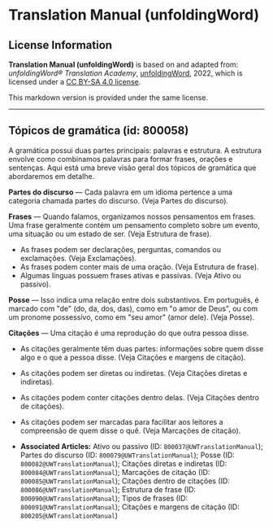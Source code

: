# Translation Manual (unfoldingWord)

## License Information

**Translation Manual (unfoldingWord)** is based on and adapted from: _unfoldingWord® Translation Academy_, [unfoldingWord](https://unfoldingword.org/utw), 2022, which is licensed under a [CC BY-SA 4.0 license](https://creativecommons.org/licenses/by-sa/4.0/legalcode.en).

This markdown version is provided under the same license.



--------------------------------

## Tópicos de gramática (id: 800058)

A gramática possui duas partes principais: palavras e estrutura. A estrutura envolve como combinamos palavras para formar frases, orações e sentenças. Aqui está uma breve visão geral dos tópicos de gramática que abordaremos em detalhe.

**Partes do discurso** — Cada palavra em um idioma pertence a uma categoria chamada partes do discurso. (Veja Partes do discurso).

**Frases** — Quando falamos, organizamos nossos pensamentos em frases. Uma frase geralmente contém um pensamento completo sobre um evento, uma situação ou um estado de ser. (Veja Estrutura de frase).

* As frases podem ser declarações, perguntas, comandos ou exclamações. (Veja Exclamações).
* As frases podem conter mais de uma oração. (Veja Estrutura de frase).
* Algumas línguas possuem frases ativas e passivas. (Veja Ativo ou passivo).

**Posse** — Isso indica uma relação entre dois substantivos. Em português, é marcado com "de" (do, da, dos, das), como em "o amor de Deus", ou com um pronome possessivo, como em "seu amor" (amor dele). (Veja Posse).

**Citações** — Uma citação é uma reprodução do que outra pessoa disse.

* As citações geralmente têm duas partes: informações sobre quem disse algo e o que a pessoa disse. (Veja Citações e margens de citação).
* As citações podem ser diretas ou indiretas. (Veja Citações diretas e indiretas).
* As citações podem conter citações dentro delas. (Veja Citações dentro de citações).
* As citações podem ser marcadas para facilitar aos leitores a compreensão de quem disse o quê. (Veja Marcações de citação).

* **Associated Articles:** Ativo ou passivo (ID: `800037@UWTranslationManual`); Partes do discurso (ID: `800079@UWTranslationManual`); Posse (ID: `800082@UWTranslationManual`); Citações diretas e indiretas (ID: `800084@UWTranslationManual`); Marcações de citação (ID: `800085@UWTranslationManual`); Citações dentro de citações (ID: `800086@UWTranslationManual`); Estrutura de frase (ID: `800090@UWTranslationManual`); Tipos de frases (ID: `800091@UWTranslationManual`); Citações e margens de citação (ID: `800205@UWTranslationManual`)

